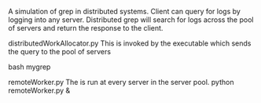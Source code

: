 A simulation of grep in distributed systems. Client can query for logs by logging into any server. Distributed grep will search for logs across the pool of servers and return the response to the client.

distributedWorkAllocator.py
This is invoked by the executable which sends the query to the pool of servers

bash mygrep

remoteWorker.py
The is run at every server in the server pool. python remoteWorker.py &
